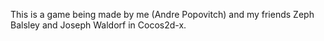This is a game being made by me (Andre Popovitch) and my friends Zeph Balsley and Joseph Waldorf in Cocos2d-x. 